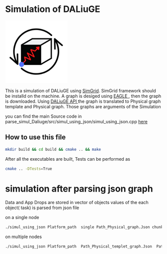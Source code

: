
# Simulation of DALiuGE

<img src="https://raw.githubusercontent.com/SulaimanMohammad/dataflow_simulation/main/.github/logo_simdal.png" width="200">

This is a simulation  of DALiuGE using <a href="https://simgrid.org/" target="_blank"> SimGrid</a>. SimGrid framework should be installd on the machine.
A graph is desiged using <a href="https://https://eagle.icrar.org//" target="_blank"> EAGLE </a>, then the graph is downloaded. Using <a href="https://daliuge.readthedocs.io/en/latest/cli.html//" target="_blank"> DALiuGE API </a> the graph is translated to Physical graph template and Physical graph.
Those graphs are arguments of the Simulation

you can find the main Source code in parse_simul_Daliuge/src/simul_using_json/simul_using_json.cpp
[here](https://raw.githubusercontent.com/SulaimanMohammad/dataflow_simulation/main/parse_simul_Daliuge/src/simul_using_json/simul_using_json.cpp) 
## How to use this file
```bash
mkdir build && cd build && cmake .. && make
```
After all the executables are built, Tests can be performed as

```bash
cmake .. -DTests=True
```

# simulation after parsing json graph
Data and App Drops are stored in vector of objects
values of the each object( task) is parsed from json file

on a single node
```bash
./simul_using_json Platform_path  single Path_Physical_graph.Json chunks nb "--log=root.fmt:[%7.6r]%e[%5a]%e%m%n"
```
on multiple nodes
```bash
./simul_using_json Platform_path  Path_Physical_templet_graph.Json  Path_Physical_graph.Json chunks nb "--log=root.fmt:[%7.6r]%e[%5a]%e%m%n"
```
